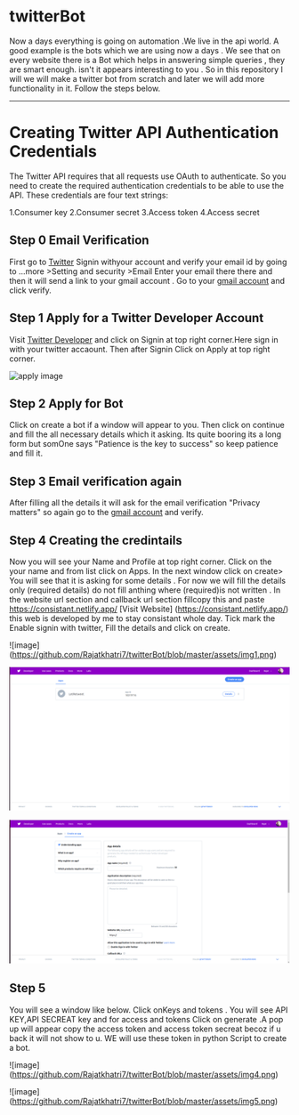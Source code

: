 # twitterBot

Now a days everything is going on automation .We live in the api world. A good example is the bots which we are using now a days . We see that on every website there is a Bot which helps in answering simple queries , they are smart enough. isn't it appears interesting to you . So in this repository I will we will make a twitter bot from scratch and later we will add more functionality in it. Follow the steps below.

--------------------------------------------------------------------------------------------------------------------------------------------------------------------
# Creating Twitter API Authentication Credentials

The Twitter API requires that all requests use OAuth to authenticate. So you need to create the required authentication credentials to be able to use the API. These credentials are four text strings:

1.Consumer key
2.Consumer secret
3.Access token
4.Access secret


## Step 0 Email Verification

First go to [Twitter](https://twitter.com) Signin withyour account and verify your email id by going to ...more >Setting and security >Email
Enter your email there there and then it will send a link to your gmail account . Go to your [gmail account](https://mail.google.com/) and click verify.

## Step 1 Apply for a Twitter Developer Account

Visit [Twitter Developer](https://developer.twitter.com/en) and click on Signin at top right corner.Here sign in with your twitter accaount.
Then after Signin Click on Apply at top right corner.

![apply image](https://files.realpython.com/media/dev_account_01.2a5eab8edcb8.png)

## Step 2 Apply for Bot

Click on create a bot if a window will appear to you.
Then click on continue and fill the all necessary details which it asking. Its quite booring its a long form but somOne says "Patience is the key to success" so keep patience and fill it.

## Step 3 Email verification again

After filling all the details it will ask for the email verification "Privacy matters" so again go to the [gmail account](https://mail.google.com/) and verify.

## Step 4 Creating the credintails

Now you will see your Name and Profile at top right corner. Click on the your name and from list click on Apps. In the next window click on create> You will see that it is asking for some details . For now we will fill the details only (required details) do not fill anthing where (required)is not written . In the website url section and callback url section  fillcopy this and paste https://consistant.netlify.app/ [Visit Website] (https://consistant.netlify.app/) this web is developed by me to stay consistant whole day. Tick mark the Enable signin with twitter, Fill the details and click on create.

![image] (https://github.com/Rajatkhatri7/twitterBot/blob/master/assets/img1.png)

![image](https://github.com/Rajatkhatri7/twitterBot/blob/master/assets/img2.png)

![image](https://github.com/Rajatkhatri7/twitterBot/blob/master/assets/img3.png)

## Step 5
 
 You will see a window like below. Click onKeys and tokens . You will see API KEY,API SECREAT key and for access and tokens Click on generate .A pop up will appear copy the access token and access token secreat becoz if u back it will not show to u. WE will use these token in python Script to create a bot.

![image] (https://github.com/Rajatkhatri7/twitterBot/blob/master/assets/img4.png)

![image] (https://github.com/Rajatkhatri7/twitterBot/blob/master/assets/img5.png)